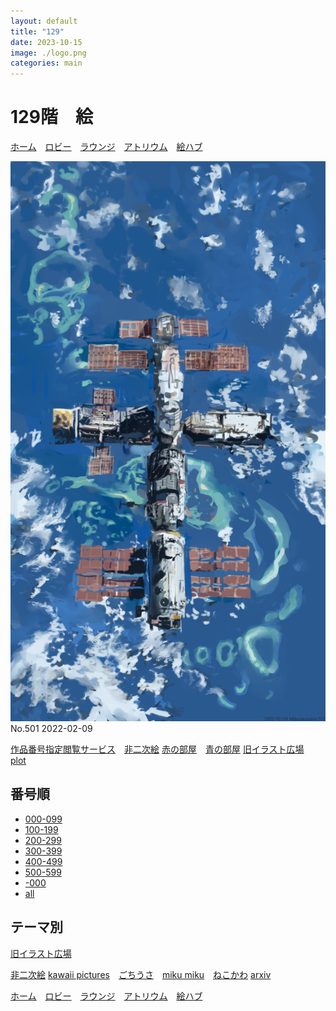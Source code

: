 ```yaml
---
layout: default
title: "129"
date: 2023-10-15
image: ./logo.png
categories: main
---
```


# 129階　絵
[ホーム](./index)　[ロビー](144)　[ラウンジ](159)　[アトリウム](160)　[絵ハブ](129)

![501.png](./illusts/501.png)
No.501 2022-02-09

[作品番号指定閲覧サービス](5)　[非二次絵](161)
[赤の部屋](163)　[青の部屋](164)
[旧イラスト広場](7)　[plot](90)

## 番号順
- [000-099](10)
- [100-199](11)
- [200-299](12)
- [300-399](13)
- [400-499](14)
- [500-599](15)
- [-000](20)
- [all](3)

## テーマ別
[旧イラスト広場](7)

[非二次絵](44)
[kawaii pictures](6)　[ごちうさ](43)　[miku miku](39)　[ねこかわ](31)
[arxiv](63)


[ホーム](./index)　[ロビー](144)　[ラウンジ](159)　[アトリウム](160)　[絵ハブ](129)




